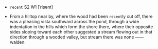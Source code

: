 - `recent` S2 W1 [ˈrisənt]



-  From a hilltop near by, where the wood had been `recent`ly cut off, there was a pleasing vista southward across the pond, through a wide indentation in the hills which form the shore there, where their opposite sides sloping toward each other suggested a stream flowing out in that direction through a wooded valley, but stream there was none —— walden